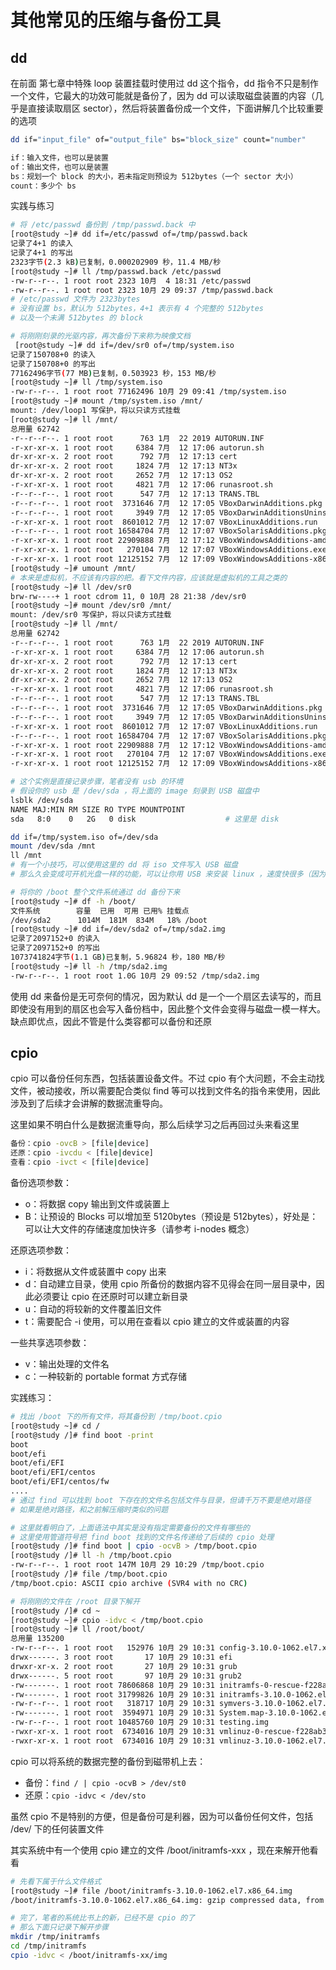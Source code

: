 # 其他常见的压缩与备份工具

## dd

在前面 第七章中特殊 loop 装置挂载时使用过 dd 这个指令，dd 指令不只是制作一个文件，它最大的功效可能就是备份了，因为 dd 可以读取磁盘装置的内容（几乎是直接读取扇区 sector），然后将装置备份成一个文件，下面讲解几个比较重要的选项

```bash
dd if="input_file" of="output_file" bs="block_size" count="number"

if：输入文件，也可以是装置
of：输出文件，也可以是装置
bs：规划一个 block 的大小，若未指定则预设为 512bytes（一个 sector 大小）
count：多少个 bs
```

实践与练习

```bash
# 将 /etc/passwd 备份到 /tmp/passwd.back 中
[root@study ~]# dd if=/etc/passwd of=/tmp/passwd.back
记录了4+1 的读入
记录了4+1 的写出
2323字节(2.3 kB)已复制，0.000202909 秒，11.4 MB/秒
[root@study ~]# ll /tmp/passwd.back /etc/passwd
-rw-r--r--. 1 root root 2323 10月  4 18:31 /etc/passwd
-rw-r--r--. 1 root root 2323 10月 29 09:37 /tmp/passwd.back
# /etc/passwd 文件为 2323bytes
# 没有设置 bs，默认为 512bytes，4+1 表示有 4 个完整的 512bytes
# 以及一个未满 512bytes 的 block

# 将刚刚刻录的光驱内容，再次备份下来称为映像文档
 [root@study ~]# dd if=/dev/sr0 of=/tmp/system.iso
记录了150708+0 的读入
记录了150708+0 的写出
77162496字节(77 MB)已复制，0.503923 秒，153 MB/秒
[root@study ~]# ll /tmp/system.iso 
-rw-r--r--. 1 root root 77162496 10月 29 09:41 /tmp/system.iso
[root@study ~]# mount /tmp/system.iso /mnt/
mount: /dev/loop1 写保护，将以只读方式挂载
[root@study ~]# ll /mnt/
总用量 62742
-r--r--r--. 1 root root      763 1月  22 2019 AUTORUN.INF
-r-xr-xr-x. 1 root root     6384 7月  12 17:06 autorun.sh
dr-xr-xr-x. 2 root root      792 7月  12 17:13 cert
dr-xr-xr-x. 2 root root     1824 7月  12 17:13 NT3x
dr-xr-xr-x. 2 root root     2652 7月  12 17:13 OS2
-r-xr-xr-x. 1 root root     4821 7月  12 17:06 runasroot.sh
-r--r--r--. 1 root root      547 7月  12 17:13 TRANS.TBL
-r--r--r--. 1 root root  3731646 7月  12 17:05 VBoxDarwinAdditions.pkg
-r--r--r--. 1 root root     3949 7月  12 17:05 VBoxDarwinAdditionsUninstall.tool
-r-xr-xr-x. 1 root root  8601012 7月  12 17:07 VBoxLinuxAdditions.run
-r--r--r--. 1 root root 16584704 7月  12 17:07 VBoxSolarisAdditions.pkg
-r-xr-xr-x. 1 root root 22909888 7月  12 17:12 VBoxWindowsAdditions-amd64.exe
-r-xr-xr-x. 1 root root   270104 7月  12 17:07 VBoxWindowsAdditions.exe
-r-xr-xr-x. 1 root root 12125152 7月  12 17:09 VBoxWindowsAdditions-x86.exe     
[root@study ~]# umount /mnt/
# 本来是虚拟机，不应该有内容的把。看下文件内容，应该就是虚拟机的工具之类的
[root@study ~]# ll /dev/sr0 
brw-rw----+ 1 root cdrom 11, 0 10月 28 21:38 /dev/sr0
[root@study ~]# mount /dev/sr0 /mnt/
mount: /dev/sr0 写保护，将以只读方式挂载
[root@study ~]# ll /mnt/
总用量 62742
-r--r--r--. 1 root root      763 1月  22 2019 AUTORUN.INF
-r-xr-xr-x. 1 root root     6384 7月  12 17:06 autorun.sh
dr-xr-xr-x. 2 root root      792 7月  12 17:13 cert
dr-xr-xr-x. 2 root root     1824 7月  12 17:13 NT3x
dr-xr-xr-x. 2 root root     2652 7月  12 17:13 OS2
-r-xr-xr-x. 1 root root     4821 7月  12 17:06 runasroot.sh
-r--r--r--. 1 root root      547 7月  12 17:13 TRANS.TBL
-r--r--r--. 1 root root  3731646 7月  12 17:05 VBoxDarwinAdditions.pkg
-r--r--r--. 1 root root     3949 7月  12 17:05 VBoxDarwinAdditionsUninstall.tool
-r-xr-xr-x. 1 root root  8601012 7月  12 17:07 VBoxLinuxAdditions.run
-r--r--r--. 1 root root 16584704 7月  12 17:07 VBoxSolarisAdditions.pkg
-r-xr-xr-x. 1 root root 22909888 7月  12 17:12 VBoxWindowsAdditions-amd64.exe
-r-xr-xr-x. 1 root root   270104 7月  12 17:07 VBoxWindowsAdditions.exe
-r-xr-xr-x. 1 root root 12125152 7月  12 17:09 VBoxWindowsAdditions-x86.exe

# 这个实例是直接记录步骤，笔者没有 usb 的环境
# 假设你的 usb 是 /dev/sda ，将上面的 image 刻录到 USB 磁盘中
lsblk /dev/sda
NAME MAJ:MIN RM SIZE RO TYPE MOUNTPOINT
sda   8:0    0   2G   0 disk    				# 这里是 disk 

dd if=/tmp/system.iso of=/dev/sda
mount /dev/sda /mnt
ll /mnt
# 有一个小技巧，可以使用这里的 dd 将 iso 文件写入 USB 磁盘
# 那么久会变成可开机光盘一样的功能，可以让你用 USB 来安装 linux ，速度快很多（因为 DVD 刻录很慢）

# 将你的 /boot 整个文件系统通过 dd 备份下来
[root@study ~]# df -h /boot/
文件系统        容量  已用  可用 已用% 挂载点
/dev/sda2      1014M  181M  834M   18% /boot
[root@study ~]# dd if=/dev/sda2 of=/tmp/sda2.img
记录了2097152+0 的读入
记录了2097152+0 的写出
1073741824字节(1.1 GB)已复制，5.96824 秒，180 MB/秒
[root@study ~]# ll -h /tmp/sda2.img 
-rw-r--r--. 1 root root 1.0G 10月 29 09:52 /tmp/sda2.img

```

使用 dd 来备份是无可奈何的情况，因为默认 dd 是一个一个扇区去读写的，而且即使没有用到的扇区也会写入备份档中，因此整个文件会变得与磁盘一模一样大。缺点即优点，因此不管是什么类容都可以备份和还原

## cpio

cpio 可以备份任何东西，包括装置设备文件。不过 cpio 有个大问题，不会主动找文件，被动接收，所以需要配合类似 find 等可以找到文件名的指令来使用，因此涉及到了后续才会讲解的数据流重导向。

这里如果不明白什么是数据流重导向，那么后续学习之后再回过头来看这里

```bash
备份：cpio -ovcB > [file|device]
还原：cpio -ivcdu < [file|device]
查看：cpio -ivct < [file|device]
```

备份选项参数：

- o：将数据 copy 输出到文件或装置上
- B：让预设的 Blocks 可以增加至 5120bytes（预设是 512bytes），好处是：可以让大文件的存储速度加快许多（请参考 i-nodes 概念）

还原选项参数：

- i：将数据从文件或装置中 copy 出来
- d：自动建立目录，使用 cpio 所备份的数据内容不见得会在同一层目录中，因此必须要让 cpio 在还原时可以建立新目录
- u：自动的将较新的文件覆盖旧文件
- t：需要配合 -i 使用，可以用在查看以 cpio 建立的文件或装置的内容

一些共享选项参数：

- v：输出处理的文件名
- c：一种较新的 portable format 方式存储

实践练习：

```bash
# 找出 /boot 下的所有文件，将其备份到 /tmp/boot.cpio 
[root@study ~]# cd /
[root@study /]# find boot -print
boot
boot/efi
boot/efi/EFI
boot/efi/EFI/centos
boot/efi/EFI/centos/fw
....
# 通过 find 可以找到 boot 下存在的文件名包括文件与目录，但请千万不要是绝对路径
# 如果是绝对路径，和之前解压缩时类似的问题

# 这里就看明白了，上面语法中其实是没有指定需要备份的文件有哪些的
# 这里使用管道符号把 find boot 找到的文件名传递给了后续的 cpio 处理
[root@study /]# find boot | cpio -ocvB > /tmp/boot.cpio
[root@study /]# ll -h /tmp/boot.cpio 
-rw-r--r--. 1 root root 147M 10月 29 10:29 /tmp/boot.cpio
[root@study /]# file /tmp/boot.cpio 
/tmp/boot.cpio: ASCII cpio archive (SVR4 with no CRC)

# 将刚刚的文件在 /root 目录下解开
[root@study /]# cd ~
[root@study ~]# cpio -idvc < /tmp/boot.cpio 
[root@study ~]# ll /root/boot/
总用量 135200
-rw-r--r--. 1 root root   152976 10月 29 10:31 config-3.10.0-1062.el7.x86_64
drwx------. 3 root root       17 10月 29 10:31 efi
drwxr-xr-x. 2 root root       27 10月 29 10:31 grub
drwx------. 5 root root       97 10月 29 10:31 grub2
-rw-------. 1 root root 78606868 10月 29 10:31 initramfs-0-rescue-f228ab37c368416c84c6b27971ba45a9.img
-rw-------. 1 root root 31799826 10月 29 10:31 initramfs-3.10.0-1062.el7.x86_64.img
-rw-r--r--. 1 root root   318717 10月 29 10:31 symvers-3.10.0-1062.el7.x86_64.gz
-rw-------. 1 root root  3594971 10月 29 10:31 System.map-3.10.0-1062.el7.x86_64
-rw-r--r--. 1 root root 10485760 10月 29 10:31 testing.img
-rwxr-xr-x. 1 root root  6734016 10月 29 10:31 vmlinuz-0-rescue-f228ab37c368416c84c6b27971ba45a9
-rwxr-xr-x. 1 root root  6734016 10月 29 10:31 vmlinuz-3.10.0-1062.el7.x86_64
```

cpio 可以将系统的数据完整的备份到磁带机上去：

- 备份：`find / | cpio -ocvB > /dev/st0`
- 还原：`cpio -idvc < /dev/sto`

虽然 cpio 不是特别的方便，但是备份可是利器，因为可以备份任何文件，包括 /dev/ 下的任何装置文件

其实系统中有一个使用 cpio 建立的文件 /boot/initramfs-xxx ，现在来解开他看看

```bash
# 先看下属于什么文件格式
[root@study ~]# file /boot/initramfs-3.10.0-1062.el7.x86_64.img 
/boot/initramfs-3.10.0-1062.el7.x86_64.img: gzip compressed data, from Unix, last modified: Fri Oct  4 18:31:46 2019, max compression

# 完了，笔者的系统比书上的新，已经不是 cpio 的了
# 那么下面只记录下解开步骤
mkdir /tmp/initramfs
cd /tmp/initramfs
cpio -idvc < /boot/initramfs-xx/img
```

